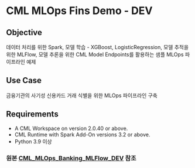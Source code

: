 # CML MLOps Fins Demo - DEV

## Objective

데이터 처리를 위한 Spark, 모델 학습 - XGBoost, LogisticRegression, 모델 추적을 위한 MLFlow, 모델 추론을 위한 CML Model Endpoints를 활용하는 샘플 MLOps 파이프라인 예제

## Use Case

금융기관의 사기성 신용카드 거래 식별을 위한 MLOps 파이프라인 구축

## Requirements

* A CML Workspace on version 2.0.40 or above.
* CML Runtime with Spark Add-On versions 3.2 or above.
* Python 3.9 이상


### 원본 [CML_MLOps_Banking_MLFlow_DEV](https://github.com/pdefusco/CML_MLOps_Banking_MLFlow_DEV) 참조
